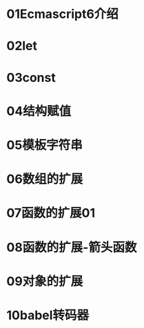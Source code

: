 # 01Ecmascript6介绍
# 02let
# 03const
# 04结构赋值
# 05模板字符串
# 06数组的扩展
# 07函数的扩展01
# 08函数的扩展-箭头函数
# 09对象的扩展
# 10babel转码器
# 
# 
# 
# 
# 